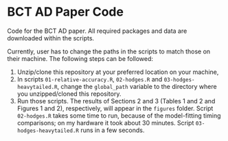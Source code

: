 # BCT AD Paper Code
Code for the BCT AD paper. All required packages and data are downloaded within the scripts. 

Currently, user has to change the paths in the scripts to match those on their machine. The following steps can be followed:

1. Unzip/clone this repository at your preferred location on your machine,
2. In scripts `01-relative-accuracy.R`, `02-hodges.R` and `03-hodges-heavytailed.R`, change the `global_path` variable to the directory where you unzipped/cloned this repository.
3. Run those scripts. The results of Sections 2 and 3 (Tables 1 and 2 and Figures 1 and 2), respectively, will appear in the `figures` folder. Script `02-hodges.R` takes some time to run, because of the model-fitting timing comparisons; on my hardware it took about 30 minutes. Script `03-hodges-heavytailed.R` runs in a few seconds.
